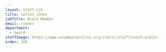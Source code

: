 ```yaml
---
layout: staff.njk
title: Cullen Jones
jobTitle: Board Member
email: cjones
department:
  - board
staffImage: https://www.swimmaccarolina.org/static/staff/coach-avatar.jpg
order: 100
---
```

